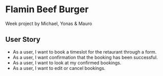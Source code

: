 # Flamin Beef Burger
Week project by Michael, Yonas & Mauro
## User Story
- As a user, I want to book a timeslot for the retaurant through a form.
- As a user, I want confirmation that the booking has been successful.
- As a user, I want to look at my confirmed bookings.
- As a user, I want to edit or cancel bookings.
